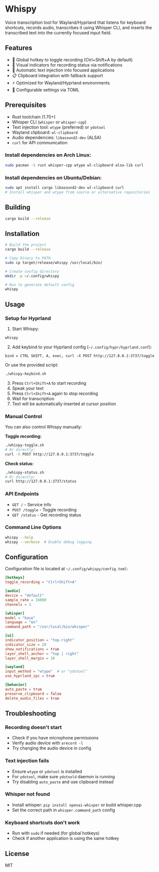 # Whispy

Voice transcription tool for Wayland/Hyprland that listens for keyboard shortcuts, records audio, transcribes it using Whisper CLI, and inserts the transcribed text into the currently focused input field.

## Features

- 🎤 Global hotkey to toggle recording (Ctrl+Shift+A by default)
- 🔴 Visual indicators for recording status via notifications
- 🎯 Automatic text injection into focused applications
- 📋 Clipboard integration with fallback support
- ⚡ Optimized for Wayland/Hyprland environments
- 🔧 Configurable settings via TOML

## Prerequisites

- Rust toolchain (1.70+)
- Whisper CLI (`whisper` or `whisper-cpp`)
- Text injection tool: `wtype` (preferred) or `ydotool`
- Wayland clipboard: `wl-clipboard`
- Audio dependencies: `libasound2-dev` (ALSA)
- `curl` for API communication

### Install dependencies on Arch Linux:
```bash
sudo pacman -S rust whisper-cpp wtype wl-clipboard alsa-lib curl
```

### Install dependencies on Ubuntu/Debian:
```bash
sudo apt install cargo libasound2-dev wl-clipboard curl
# Install whisper and wtype from source or alternative repositories
```

## Building

```bash
cargo build --release
```

## Installation

```bash
# Build the project
cargo build --release

# Copy binary to PATH
sudo cp target/release/whispy /usr/local/bin/

# Create config directory
mkdir -p ~/.config/whispy

# Run to generate default config
whispy
```

## Usage

### Setup for Hyprland

1. Start Whispy:
```bash
whispy
```

2. Add keybind to your Hyprland config (`~/.config/hypr/hyprland.conf`):
```
bind = CTRL SHIFT, A, exec, curl -X POST http://127.0.0.1:3737/toggle
```

Or use the provided script:
```bash
./whispy-keybind.sh
```

3. Press `Ctrl+Shift+A` to start recording
4. Speak your text
5. Press `Ctrl+Shift+A` again to stop recording
6. Wait for transcription
7. Text will be automatically inserted at cursor position

### Manual Control
You can also control Whispy manually:

**Toggle recording:**
```bash
./whispy-toggle.sh
# Or directly:
curl -X POST http://127.0.0.1:3737/toggle
```

**Check status:**
```bash
./whispy-status.sh
# Or directly:
curl http://127.0.0.1:3737/status
```

### API Endpoints
- `GET /` - Service info
- `POST /toggle` - Toggle recording
- `GET /status` - Get recording status

### Command Line Options

```bash
whispy --help
whispy --verbose  # Enable debug logging
```

## Configuration

Configuration file is located at `~/.config/whispy/config.toml`:

```toml
[hotkeys]
toggle_recording = "Ctrl+Shift+A"

[audio]
device = "default"
sample_rate = 16000
channels = 1

[whisper]
model = "base"
language = "en"
command_path = "/usr/local/bin/whisper"

[ui]
indicator_position = "top-right"
indicator_size = 20
show_notifications = true
layer_shell_anchor = "top | right"
layer_shell_margin = 10

[wayland]
input_method = "wtype"  # or "ydotool"
use_hyprland_ipc = true

[behavior]
auto_paste = true
preserve_clipboard = false
delete_audio_files = true
```

## Troubleshooting

### Recording doesn't start
- Check if you have microphone permissions
- Verify audio device with `arecord -l`
- Try changing the audio device in config

### Text injection fails
- Ensure `wtype` or `ydotool` is installed
- For `ydotool`, make sure `ydotoold` daemon is running
- Try disabling `auto_paste` and use clipboard instead

### Whisper not found
- Install whisper: `pip install openai-whisper` or build whisper.cpp
- Set the correct path in `whisper.command_path` config

### Keyboard shortcuts don't work
- Run with `sudo` if needed (for global hotkeys)
- Check if another application is using the same hotkey

## License

MIT